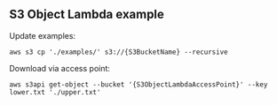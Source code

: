 ## S3 Object Lambda example

Update examples:

```script
aws s3 cp './examples/' s3://{S3BucketName} --recursive
```

Download via access point:

```script
aws s3api get-object --bucket '{S3ObjectLambdaAccessPoint}' --key lower.txt './upper.txt'
```

